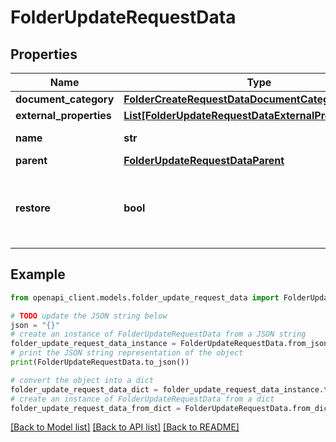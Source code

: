 # FolderUpdateRequestData


## Properties

Name | Type | Description | Notes
------------ | ------------- | ------------- | -------------
**document_category** | [**FolderCreateRequestDataDocumentCategory**](FolderCreateRequestDataDocumentCategory.md) |  | [optional] 
**external_properties** | [**List[FolderUpdateRequestDataExternalPropertiesInner]**](FolderUpdateRequestDataExternalPropertiesInner.md) |  | [optional] 
**name** | **str** | Name of the Folder | [optional] 
**parent** | [**FolderUpdateRequestDataParent**](FolderUpdateRequestDataParent.md) |  | [optional] 
**restore** | **bool** | Whether or not a trashed Folder should be restored. | [optional] 

## Example

```python
from openapi_client.models.folder_update_request_data import FolderUpdateRequestData

# TODO update the JSON string below
json = "{}"
# create an instance of FolderUpdateRequestData from a JSON string
folder_update_request_data_instance = FolderUpdateRequestData.from_json(json)
# print the JSON string representation of the object
print(FolderUpdateRequestData.to_json())

# convert the object into a dict
folder_update_request_data_dict = folder_update_request_data_instance.to_dict()
# create an instance of FolderUpdateRequestData from a dict
folder_update_request_data_from_dict = FolderUpdateRequestData.from_dict(folder_update_request_data_dict)
```
[[Back to Model list]](../README.md#documentation-for-models) [[Back to API list]](../README.md#documentation-for-api-endpoints) [[Back to README]](../README.md)



